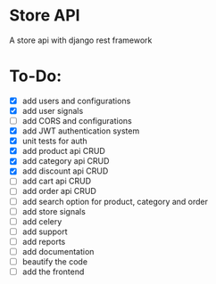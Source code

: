 # Store API
A store api with django rest framework 

# To-Do:
- [X] add users and configurations
- [X] add user signals
- [ ] add CORS and configurations
- [X] add JWT authentication system
- [X] unit tests for auth
- [X] add product api CRUD
- [X] add category api CRUD
- [X] add discount api CRUD
- [ ] add cart api CRUD
- [ ] add order api CRUD
- [ ] add search option for product, category and order
- [ ] add store signals
- [ ] add celery
- [ ] add support
- [ ] add reports
- [ ] add documentation 
- [ ] beautify the code
- [ ] add the frontend